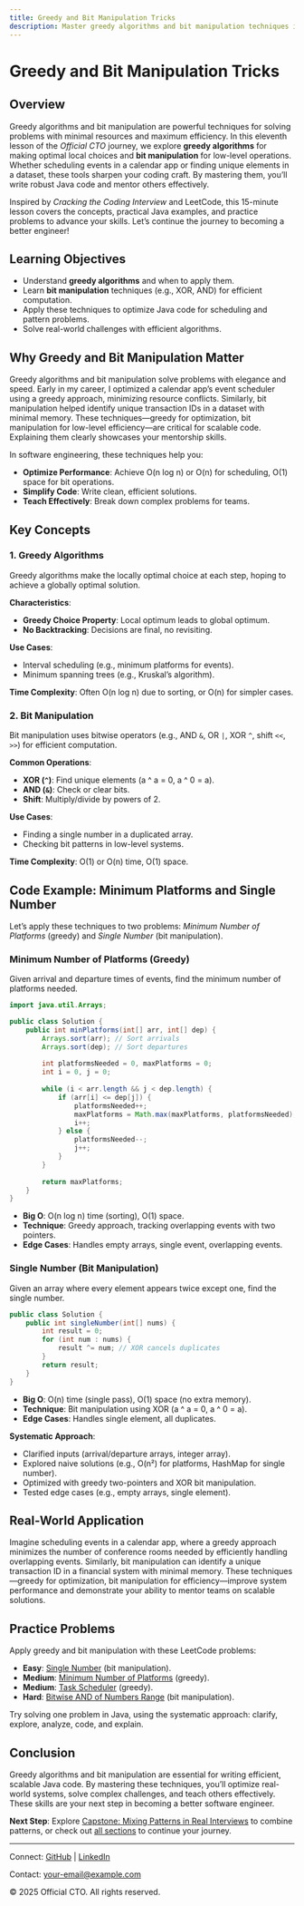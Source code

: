 ```yaml
---
title: Greedy and Bit Manipulation Tricks
description: Master greedy algorithms and bit manipulation techniques in Java to solve problems efficiently, with practical examples for better software engineering.
---
```


# Greedy and Bit Manipulation Tricks

## Overview
Greedy algorithms and bit manipulation are powerful techniques for solving problems with minimal resources and maximum efficiency. In this eleventh lesson of the *Official CTO* journey, we explore **greedy algorithms** for making optimal local choices and **bit manipulation** for low-level operations. Whether scheduling events in a calendar app or finding unique elements in a dataset, these tools sharpen your coding craft. By mastering them, you’ll write robust Java code and mentor others effectively.

Inspired by *Cracking the Coding Interview* and LeetCode, this 15-minute lesson covers the concepts, practical Java examples, and practice problems to advance your skills. Let’s continue the journey to becoming a better engineer!

## Learning Objectives
- Understand **greedy algorithms** and when to apply them.
- Learn **bit manipulation** techniques (e.g., XOR, AND) for efficient computation.
- Apply these techniques to optimize Java code for scheduling and pattern problems.
- Solve real-world challenges with efficient algorithms.

## Why Greedy and Bit Manipulation Matter
Greedy algorithms and bit manipulation solve problems with elegance and speed. Early in my career, I optimized a calendar app’s event scheduler using a greedy approach, minimizing resource conflicts. Similarly, bit manipulation helped identify unique transaction IDs in a dataset with minimal memory. These techniques—greedy for optimization, bit manipulation for low-level efficiency—are critical for scalable code. Explaining them clearly showcases your mentorship skills.

In software engineering, these techniques help you:
- **Optimize Performance**: Achieve O(n log n) or O(n) for scheduling, O(1) space for bit operations.
- **Simplify Code**: Write clean, efficient solutions.
- **Teach Effectively**: Break down complex problems for teams.

## Key Concepts
### 1. Greedy Algorithms
Greedy algorithms make the locally optimal choice at each step, hoping to achieve a globally optimal solution.

**Characteristics**:
- **Greedy Choice Property**: Local optimum leads to global optimum.
- **No Backtracking**: Decisions are final, no revisiting.

**Use Cases**:
- Interval scheduling (e.g., minimum platforms for events).
- Minimum spanning trees (e.g., Kruskal’s algorithm).

**Time Complexity**: Often O(n log n) due to sorting, or O(n) for simpler cases.

### 2. Bit Manipulation
Bit manipulation uses bitwise operators (e.g., AND `&`, OR `|`, XOR `^`, shift `<<`, `>>`) for efficient computation.

**Common Operations**:
- **XOR (`^`)**: Find unique elements (a ^ a = 0, a ^ 0 = a).
- **AND (`&`)**: Check or clear bits.
- **Shift**: Multiply/divide by powers of 2.

**Use Cases**:
- Finding a single number in a duplicated array.
- Checking bit patterns in low-level systems.

**Time Complexity**: O(1) or O(n) time, O(1) space.

## Code Example: Minimum Platforms and Single Number
Let’s apply these techniques to two problems: *Minimum Number of Platforms* (greedy) and *Single Number* (bit manipulation).

### Minimum Number of Platforms (Greedy)
Given arrival and departure times of events, find the minimum number of platforms needed.

```java
import java.util.Arrays;

public class Solution {
    public int minPlatforms(int[] arr, int[] dep) {
        Arrays.sort(arr); // Sort arrivals
        Arrays.sort(dep); // Sort departures
        
        int platformsNeeded = 0, maxPlatforms = 0;
        int i = 0, j = 0;
        
        while (i < arr.length && j < dep.length) {
            if (arr[i] <= dep[j]) {
                platformsNeeded++;
                maxPlatforms = Math.max(maxPlatforms, platformsNeeded);
                i++;
            } else {
                platformsNeeded--;
                j++;
            }
        }
        
        return maxPlatforms;
    }
}
```
- **Big O**: O(n log n) time (sorting), O(1) space.
- **Technique**: Greedy approach, tracking overlapping events with two pointers.
- **Edge Cases**: Handles empty arrays, single event, overlapping events.

### Single Number (Bit Manipulation)
Given an array where every element appears twice except one, find the single number.

```java
public class Solution {
    public int singleNumber(int[] nums) {
        int result = 0;
        for (int num : nums) {
            result ^= num; // XOR cancels duplicates
        }
        return result;
    }
}
```
- **Big O**: O(n) time (single pass), O(1) space (no extra memory).
- **Technique**: Bit manipulation using XOR (a ^ a = 0, a ^ 0 = a).
- **Edge Cases**: Handles single element, all duplicates.

**Systematic Approach**:
- Clarified inputs (arrival/departure arrays, integer array).
- Explored naive solutions (e.g., O(n²) for platforms, HashMap for single number).
- Optimized with greedy two-pointers and XOR bit manipulation.
- Tested edge cases (e.g., empty arrays, single element).

## Real-World Application
Imagine scheduling events in a calendar app, where a greedy approach minimizes the number of conference rooms needed by efficiently handling overlapping events. Similarly, bit manipulation can identify a unique transaction ID in a financial system with minimal memory. These techniques—greedy for optimization, bit manipulation for efficiency—improve system performance and demonstrate your ability to mentor teams on scalable solutions.

## Practice Problems
Apply greedy and bit manipulation with these LeetCode problems:
- **Easy**: [Single Number](https://leetcode.com/problems/single-number/) (bit manipulation).
- **Medium**: [Minimum Number of Platforms](https://leetcode.com/problems/meeting-rooms-ii/) (greedy).
- **Medium**: [Task Scheduler](https://leetcode.com/problems/task-scheduler/) (greedy).
- **Hard**: [Bitwise AND of Numbers Range](https://leetcode.com/problems/bitwise-and-of-numbers-range/) (bit manipulation).

Try solving one problem in Java, using the systematic approach: clarify, explore, analyze, code, and explain.

## Conclusion
Greedy algorithms and bit manipulation are essential for writing efficient, scalable Java code. By mastering these techniques, you’ll optimize real-world systems, solve complex challenges, and teach others effectively. These skills are your next step in becoming a better software engineer.

**Next Step**: Explore [Capstone: Mixing Patterns in Real Interviews](/sections/algorithms/capstone-mixing-patterns) to combine patterns, or check out [all sections](/sections/) to continue your journey.

---

<footer>
  <p>Connect: <a href="https://github.com/your-profile">GitHub</a> | <a href="https://linkedin.com/in/your-profile">LinkedIn</a></p>
  <p>Contact: <a href="mailto:your-email@example.com">your-email@example.com</a></p>
  <p>&copy; 2025 Official CTO. All rights reserved.</p>
</footer>